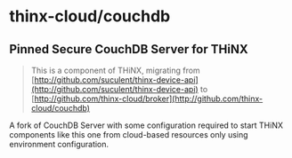 # thinx-cloud/couchdb

## Pinned Secure CouchDB Server for THiNX

> This is a component of THiNX, migrating from [http://github.com/suculent/thinx-device-api](http://github.com/suculent/thinx-device-api) to [http://github.com/thinx-cloud/broker](http://github.com/thinx-cloud/couchdb)

A fork of CouchDB Server with some configuration required to start THiNX components like this one from cloud-based resources only using environment configuration.
